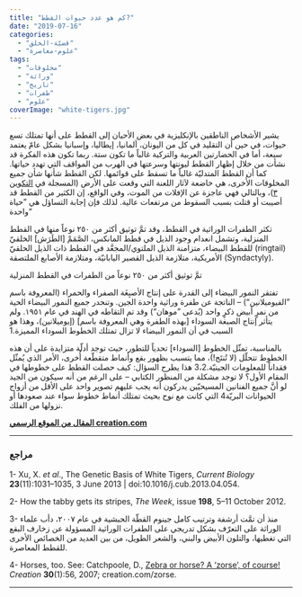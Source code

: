```yaml
---
title: "كم هو عدد حيوات القطط?"
date: "2019-07-16"
categories: 
  - "قضيّة-الخلق"
  - "علوم-معاصرة"
tags: 
  - "مخلوقات"
  - "وراثة"
  - "تاريخ"
  - "طفرات"
  - "علوم"
coverImage: "white-tigers.jpg"
---
```


يشير الأشخاص الناطقين بالإنكليزية في بعض الأحيان إلى القطط على أنها تمتلك تسع حيوات، في حين أن التقليد في كل من اليونان، ألمانيا، إيطاليا، وإسبانيا بشكل عامّ يعتمد سبعة، أما في الحضارتين العربية والتركية غالباً ما تكون ستة. ربما تكون هذه الفكرة قد نشأت من خلال إظهار القطط ليونتها وسرعتها في الهرب من المواقف التي تهدد حياتها. كما أن القطط المتدليّة غالباً ما تسقط على قوائمها. لكن القطط شأنها شأن جميع المخلوقات الأُخرى، هي خاضعة لآثار اللعنة التي وقعت على الأرض (المسجلة في [التكوين ٣](https://biblia.com/bible/ar-vandyke/Ge3))، وبالتالي فهي عاجزة عن الإفلات من الموت، وفي الواقع، إن الكثير من القطط قد أصيبت أو قتلت بسبب السقوط من مرتفعات عالية. لذلك فإن إجابة التساؤل هي ”حياة واحدة“

تكثر الطفرات الوراثية في القطط، وقد تمَّ توثيق أكثر من ٢٥٠ نوعاً منها في القطط المنزلية، وتشمل انعدام وجود الذيل في قطط المانكس، الصَّمَمْ \[الطَرَش\] الخلقيّ للقطط البيضاء، متزامنة الذيل الملتوي/المجعَّد في القطط ذات الذيل الحلقيّ (ringtail) الأمريكية، متلازمة الذيل القصير اليابانيّة، ومتلازمة الأصابع الملتصقة (Syndactyly).

تمَّ توثيق أكثر من ٢٥٠ نوعاً من الطفرات في القطط المنزلية

تفتقر النمور البيضاء إلى القدرة على إنتاج الأصبِغَة الصفراء والحمراء (المعروفة باسم ”الفيوميلانين“) – الناتجة عن طفرة وراثية واحدة الجين. وتنحدر جميع النمور البيضاء الحية من نمرٍ أبيض ذكرٍ واحد (يُدعى ”موهان“) وقد تم التقاطه في الهند في عام ١٩٥١. ولم يتأثر إنتاج الصبغة السوداء \[بهذه الطفرة وهي المعروفة باسم\] (إيوميلانين)، وهذا هو السبب في أن النمور البيضاء لا تزال تمتلك الخطوط السوداء المميزة.1

بالمناسبة، تمثّل الخطوط \[السوداء\] تحدياً للتطور، حيث توجد أدلّة متزايدة على أن هذه الخطوط تتحلّل (لا تُنتَج!)، مما يتسبب بظهور بقع وأنماط متقطّعة أُخرى، الأمر الذي يُمثّل فقداناً للمعلومات الجينيّة.3،2 هذا يطرح السؤال: كيف حصلت القطط على خطوطها في المقام الأول؟ لا توجد مشكلة من المنظور الكتابي – على الرغم من أنه سيكون من الجيد لو أنَّ جميع الفنانين المسيحيّين يدركون أنه يجب عليهم تصوير واحد على الأقل من أزواج الحيوانات البريّة4 التي كانت مع نوح بحيث تمتلك أنماط خطوط سواء عند صعودها أو نزولها من الفلك.

**[المقال من الموقع الرسمي creation.com](https://creation.com/%D8%A7%D9%84%D8%B7%D9%81%D8%B1%D8%A7%D8%AA-%D8%A7%D9%84%D9%88%D8%B1%D8%A7%D8%AB%D9%8A%D8%A9-%D9%84%D8%AF%D9%89-%D8%A7%D9%84%D9%82%D8%B7%D8%B7)**

* * *

### مراجع

1- Xu, X. _et al_., The Genetic Basis of White Tigers, _Current Biology_ **23**(11):1031–1035, 3 June 2013 | doi:10.1016/j.cub.2013.04.054.

2- How the tabby gets its stripes, _The Week_, issue **198**, 5–11 October 2012.

3- منذ أن تمَّت أرشفة وترتيب كامل جينوم القطّة الحبشية في عام ٢٠٠٧، دأب علماء الوراثة على التعرّف بشكل تدريجي على الطفرات الوراثية المسؤولة عن زخارف البقع التي تغطيها، والتلون الأبيض والبني، والشعر الطويل، من بين العديد من الخصائص الأخرى للقطط المعاصرة.

4- Horses, too. See: Catchpoole, D., [Zebra or horse? A ‘zorse’, of course!](/zebra-or-horse-a-zorse-of-course) _Creation_ **30**(1):56, 2007; creation.com/zorse.

* * *

